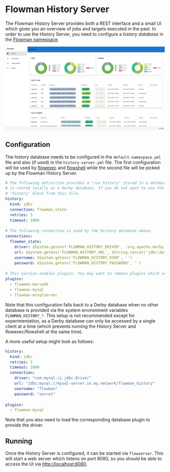 # Flowman History Server

The Flowman History Server provides both a REST interface and a small UI which gives you an overview of jobs and
targets executed in the past. In order to use the History Server, you need to configure a *history database* in
the [Flowman namespace](../spec/namespace.md).

![Flowman History Server](../images/history-server.png)

## Configuration
The history database needs to be configured in the `default-namespace.yml` file and also (if used) in the
`history-server.yml` file. The first configuration will be used by [flowexec](flowexec.md) and [flowshell](flowshell.md)
while the second file will be picked up by the Flowman History Server.

```yaml
# The following definition provides a "run history" stored in a database. If nothing else is specified, the database
# is stored locally as a Derby database. If you do not want to use the history, you can simply remove the whole
# 'history' block from this file.
history:
  kind: jdbc
  connection: flowman_state
  retries: 3
  timeout: 1000

# The following connection is used by the history database above.
connections:
  flowman_state:
    driver: $System.getenv('FLOWMAN_HISTORY_DRIVER', 'org.apache.derby.jdbc.EmbeddedDriver')
    url: $System.getenv('FLOWMAN_HISTORY_URL', $String.concat('jdbc:derby:', $System.getenv('FLOWMAN_HOME'), '/flowman-history;create=true'))
    username: $System.getenv('FLOWMAN_HISTORY_USER', '')
    password: $System.getenv('FLOWMAN_HISTORY_PASSWORD', '')

# This section enables plugins. You may want to remove plugins which are of no use for you.
plugins:
  - flowman-mariadb
  - flowman-mysql
  - flowman-mssqlserver
```
Note that this configuration falls back to a Derby database when no other database is provided via the system 
environment variables `FLOWMAN_HISTORY_*`. This setup is not recommended except for experimentation, as a Derby 
database can only be accessed by a single client at a time (which prevents running the History Server and 
flowexec/flowshell at the same time).

A more useful setup might look as follows:
```yaml
history:
  kind: jdbc
  retries: 3
  timeout: 1000
  connection:
    driver: "com.mysql.cj.jdbc.Driver"
    url: "jdbc:mysql://mysql-server.in.my.network/flowman_history"
    username: "flowman"
    password: "secret"

plugins:
  - flowman-mysql
```
Note that you also need to load the corresponding database plugin to provide the driver.


## Running

Once the History Server is configured, it can be started via `flowserver`. This will start a web server which listens
on port 8080, so you should be able to access the UI via [http://localhost:8080](http://localhost:8080).
